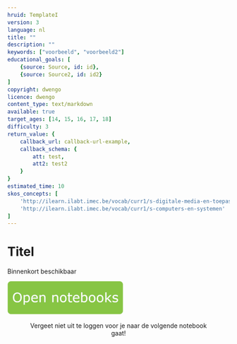 ```yaml
---
hruid: TemplateI
version: 3
language: nl
title: ""
description: ""
keywords: ["voorbeeld", "voorbeeld2"]
educational_goals: [
    {source: Source, id: id}, 
    {source: Source2, id: id2}
]
copyright: dwengo
licence: dwengo
content_type: text/markdown
available: true
target_ages: [14, 15, 16, 17, 18]
difficulty: 3
return_value: {
    callback_url: callback-url-example,
    callback_schema: {
        att: test,
        att2: test2
    }
}
estimated_time: 10
skos_concepts: [
    'http://ilearn.ilabt.imec.be/vocab/curr1/s-digitale-media-en-toepassingen', 
    'http://ilearn.ilabt.imec.be/vocab/curr1/s-computers-en-systemen'
]
---
```

# Titel
Binnenkort beschikbaar 

[![](embed/Knop.png "Knop")](https://kiks.ilabt.imec.be/hub/tmplogin?id=0101 "Notebooks Werking")
<figure>
    <figcaption align = "center">Vergeet niet uit te loggen voor je naar de volgende notebook gaat!</figcaption>
</figure>


